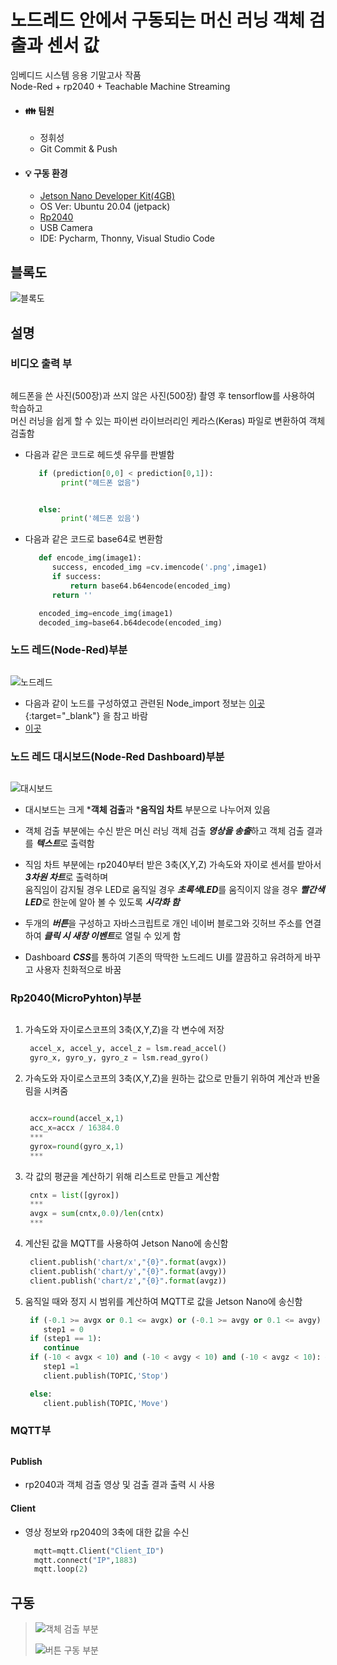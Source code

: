 # 노드레드 안에서 구동되는 머신 러닝 객체 검출과 센서 값
임베디드 시스템 응용 기말고사 작품  
Node-Red + rp2040 + Teachable Machine Streaming  
<!-------------------------------------------------------------Part 1------------------------------------------------------------------------------------------>
* #### :family: 팀원
  * 정휘성
  * Git Commit & Push
  
* #### 💡 구동 환경
  * <a href="https://developer.nvidia.com/embedded/jetson-nano-developer-kit" target="_blank">Jetson Nano Developer Kit(4GB)</a>  
  * OS Ver: Ubuntu 20.04 (jetpack)
  * <a href="https://docs.arduino.cc/hardware/nano-rp2040-connect" target="_blank">Rp2040</a>  
  * USB Camera
  * IDE: Pycharm, Thonny, Visual Studio Code

## 블록도
![블록도](./img/블록도.jpg) 





## 설명
### **비디오 출력 부**
##
  헤드폰을 쓴 사진(500장)과 쓰지 않은 사진(500장) 촬영 후 tensorflow를 사용하여 학습하고</br>
  머신 러닝을 쉽게 할 수 있는 파이썬 라이브러리인 케라스(Keras) 파일로 변환하여 객체 검출함     
  
  * 다음과 같은 코드로 헤드셋 유무를 판별함  
  
       ```python
          if (prediction[0,0] < prediction[0,1]):
               print("헤드폰 없음")


          else:
               print('헤드폰 있음')
       ```
  * 다음과 같은 코드로 base64로 변환함  
  
       ```python 
          def encode_img(image1):
             success, encoded_img =cv.imencode('.png',image1)
             if success:
                 return base64.b64encode(encoded_img)
             return ''

          encoded_img=encode_img(image1)
          decoded_img=base64.b64decode(encoded_img)
       ```
### **노드 레드(Node-Red)부분**  
##
  ![노드레드](./img/노드레드.jpg)  
  * 다음과 같이 노드를 구성하였고 관련된 Node_import 정보는 [이곳](./Node-Red_import/import_node.md){:target="_blank"} 을 참고 바람   
  * <a href="./Node-Red_import/import_node.md" target="_blank">이곳</a> 
### **노드 레드 대시보드(Node-Red Dashboard)부분**  
##
  ![대시보드](./img/대시보드.jpg)  
  * 대시보드는 크게 ***객체 검출**과 ***움직임 차트** 부분으로 나누어져 있음  

  * 객체 검출 부분에는 수신 받은 머신 러닝 객체 검출 ***영상을 송출***하고 객체 검출 결과를 ***텍스트***로 출력함  

  * 직임 차트 부분에는 rp2040부터 받은 3축(X,Y,Z) 가속도와 자이로 센서를 받아서 ***3차원 차트***로 출력하며  
     움직임이 감지될 경우 LED로 움직일 경우 ***초록색LED***를 움직이지 않을 경우 ***빨간색LED***로 한눈에 알아 볼 수 있도록 ***시각화 함***
       
  * 두개의 ***버튼***을 구성하고 자바스크립트로 개인 네이버 블로그와 깃허브 주소를 연결하여 ***클릭 시 새창 이벤트***로 열릴 수 있게 함
    
  * Dashboard ***CSS***를 통하여 기존의 딱딱한 노드레드 UI를 깔끔하고 유려하게 바꾸고 사용자 친화적으로 바꿈
### **Rp2040(MicroPyhton)부분**  
##

  1. 가속도와 자이로스코프의 3축(X,Y,Z)을 각 변수에 저장 
    
       ```python
        accel_x, accel_y, accel_z = lsm.read_accel()  
        gyro_x, gyro_y, gyro_z = lsm.read_gyro()  
       ```  
  2. 가속도와 자이로스코프의 3축(X,Y,Z)을 원하는 값으로 만들기 위하여 계산과 반올림을 시켜줌  
    
       ```python 

        accx=round(accel_x,1)  
        acc_x=accx / 16384.0  
        ***  
        gyrox=round(gyro_x,1)  
        ***  
        ```
   3. 각 값의 평균을 계산하기 위해 리스트로 만들고 계산함  
     
       ```python 
        cntx = list([gyrox])  
        ***  
        avgx = sum(cntx,0.0)/len(cntx)  
        ***  
       ```
   4. 계산된 값을 MQTT를 사용하여 Jetson Nano에 송신함  
     
       ```python 
        client.publish('chart/x',"{0}".format(avgx))
        client.publish('chart/y',"{0}".format(avgy))
        client.publish('chart/z',"{0}".format(avgz))
       ```
   5. 움직일 때와 정지 시 범위를 계산하여 MQTT로 값을 Jetson Nano에 송신함  
     
       ```python 
        if (-0.1 >= avgx or 0.1 <= avgx) or (-0.1 >= avgy or 0.1 <= avgy) or (-0.1 >= avgz or 0.1 <= avgz):
           step1 = 0
        if (step1 == 1):
           continue
        if (-10 < avgx < 10) and (-10 < avgy < 10) and (-10 < avgz < 10): #mqtt 빈도를 고려하여 넓게 잡음
           step1 =1
           client.publish(TOPIC,'Stop') 

        else:
           client.publish(TOPIC,'Move')
       ```
 
 ### **MQTT부**  
 ##
   #### Publish 
   * rp2040과 객체 검출 영상 및 검출 결과 출력 시 사용
   #### Client
   * 영상 정보와 rp2040의 3축에 대한 값을 수신  
      ```python 
        mqtt=mqtt.Client("Client_ID")
        mqtt.connect("IP",1883)
        mqtt.loop(2)
      ```
<!-------------------------------------------------------------Part 2------------------------------------------------------------------------------------------> 

##
## 구동
> ![객체 검출 부분](./img/Main.gif)  
> 
> ![버튼 구동 부분](./img/Web.gif)
